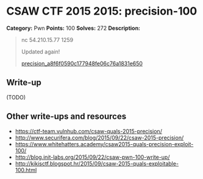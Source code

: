 # CSAW CTF 2015 2015: precision-100

**Category:** Pwn
**Points:** 100
**Solves:** 272
**Description:**

> nc 54.210.15.77 1259
>
> Updated again!
>
> [precision_a8f6f0590c177948fe06c76a1831e650](precision_a8f6f0590c177948fe06c76a1831e650)


## Write-up

(TODO)

## Other write-ups and resources

* <https://ctf-team.vulnhub.com/csaw-quals-2015-precision/>
* <http://www.securifera.com/blog/2015/09/22/csaw-2015-precision/>
* <https://www.whitehatters.academy/csaw2015-quals-precision-exploit-100/>
* <http://blog.init-labs.org/2015/09/22/csaw-pwn-100-write-up/>
* <http://kikisctf.blogspot.hr/2015/09/csaw-2015-quals-exploitable-100.html>
